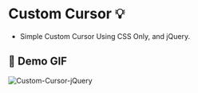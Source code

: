 # Custom Cursor :bulb:
- Simple Custom Cursor Using CSS Only, and jQuery.

## :camera_flash: Demo GIF
![Custom-Cursor-jQuery](https://github.com/Hager-elhwarii/Intro-to-jQuery/assets/80959882/1a531d14-ccb3-4232-bcb0-d668c640e3b1)

